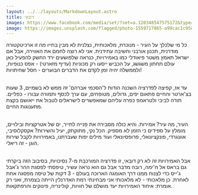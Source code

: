 ```yaml
---
layout: ../../layouts/MarkdownLayout.astro
title: דובאי
images: https://www.facebook.com/media/set/?set=a.120348547575172&type=3
image: https://images.unsplash.com/flagged/photo-1559717865-a99cac1c95d8?ixlib=rb-4.0.3&ixid=MnwxMjA3fDB8MHxwaG90by1wYWdlfHx8fGVufDB8fHx8&auto=format&fit=crop&w=1471&q=80
---
```


כל מי שלכלך על העיר - מנוכרת, מלאכותית, נצלנית לא מבין בחייו מה זו ארכיטקטורה מודרנית, תכנון אורבני וחשיבה עתידנית. אני לא רוצה לחמם את האווירה, אבל אם ישראל תאמץ משטר פיאודלי כמו באמירויות, כנראה שלפושעים ירד החשק להפעיל כאן עולם תחתון משגשג, על הכביש ייסעו רק מכוניות (עדיף מזארטי) - אפס כנופיות, ולממשלה יהיה זמן לקדם את הדברים הבוערים - חסל שחיתויות!
<br/>
<br/>

עד אז, קפיצה לפדרציה השכנה הודות ל'הסכמי אברהם' זה ממש לא בשמיים, 3 שעות בצ'ארטר והחיים פתאום יפים, גדולים, מטופחים, עם ערך לכסף ותמורה עבורו - כפליים. תודה לביבי ולטראמפ כפרה עליהם שמאפשרים לישראלים לטבול את ייאושם בקצת מתענוגות החיים.
<br/>
<br/>

העיר, מה עיר? אמירות. והיא כולה מסבירה את פנייה לתייר, ים של אטרקציות ובילויים, מומלץ על ספידים כי הזמן לא מספיק. הכל נקי, מתוקתק, יעיל והשירות? אקסקלוסיבי, אוונגרדי, פונקציונאלי, פרופסיונאלי ועוד מילים יפות שעברתנו, באמירויות לקבל שירות הוגן - זה ריאלי.
<br/>
<br/>

אבל האמירויות זה לא רק דובאי, זו פדרציה המורכבת מ-7 נסיכויות, בסיבוב הזה ביקרתי גם בראס אל ח'ימה, רובה מדבר אבל גם הוא נראה עשיר, טיפסתי לפסגת ההר ג'אבל ג'ייס כדי לצנוח ממנו דרך האומגה הארוכה בעולם - 3 דקות של טיסה מפסגה אחת לאחרת. כן מלאכותי - לא מלאכותי אני מבחינתי רמת האדרנלין הייתה בצמרת, ואני רק אומרת: איחוד האמירויות יעד מושלם של חוויות, קולינריה, פינוקים והרפתקאות.

